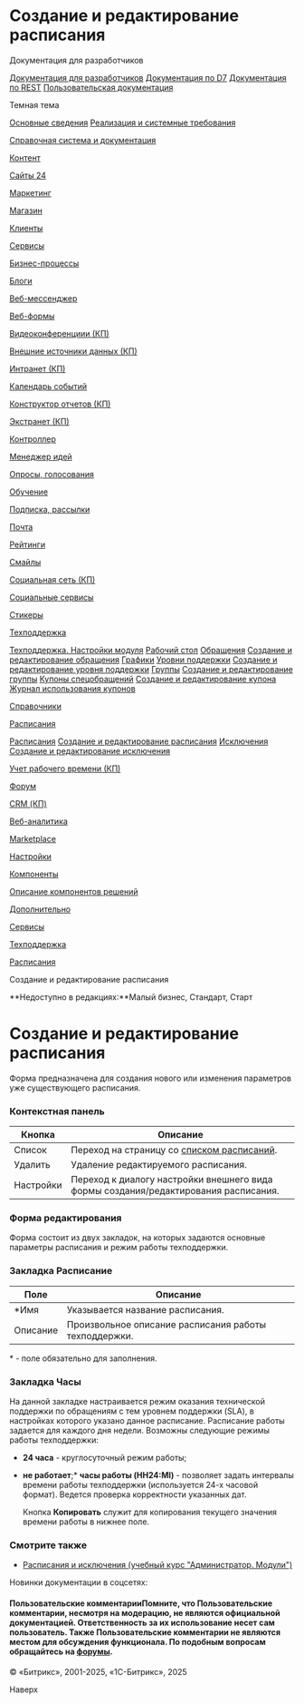 # Создание и редактирование расписания

Документация для разработчиков

[Документация для разработчиков](https://dev.1c-bitrix.ru/api_help/)
[Документация по D7](https://dev.1c-bitrix.ru/api_d7/)
[Документация по REST](https://dev.1c-bitrix.ru/rest_help/)
[Пользовательская документация](https://dev.1c-bitrix.ru/user_help/)

Темная тема

[Основные сведения](/user_help/index.php)
[Реализация и системные требования](/user_help/reqintro.php)

[Справочная система и документация](/user_help/help/index.php)

[Контент](/user_help/content/index.php)

[Сайты 24](/user_help/sites24/index.php)

[Маркетинг](/user_help/marketing/index.php)

[Магазин](/user_help/store/index.php)

[Клиенты](/user_help/clients/index.php)

[Сервисы](/user_help/service/index.php)

[Бизнес-процессы](/user_help/service/bizproc/index.php)

[Блоги](/user_help/service/blogs/index.php)

[Веб-мессенджер](/user_help/service/im/index.php)

[Веб-формы](/user_help/service/form/index.php)

[Видеоконференциии (КП)](/user_help/service/video/index.php)

[Внешние источники данных (КП)](/user_help/service/xdi/index.php)

[Интранет (КП)](/user_help/service/intranet/index.php)

[Календарь событий](/user_help/service/event_calendar/index.php)

[Конструктор отчетов (КП)](/user_help/service/report/index.php)

[Экстранет (КП)](/user_help/service/extranet/index.php)

[Контроллер](/user_help/service/controller/index.php)

[Менеджер идей](/user_help/service/idea/index.php)

[Опросы, голосования](/user_help/service/vote/index.php)

[Обучение](/user_help/service/learning/index.php)

[Подписка, рассылки](/user_help/service/subscribe/index.php)

[Почта](/user_help/service/mail/index.php)

[Рейтинги](/user_help/service/rating/index.php)

[Смайлы](/user_help/service/smile/index.php)

[Социальная сеть (КП)](/user_help/service/socialnetwork/index.php)

[Социальные сервисы](/user_help/service/socialservices/index.php)

[Стикеры](/user_help/service/stickers/index.php)

[Техподдержка](/user_help/service/support/index.php)

[Техподдержка. Настройки модуля](/user_help/service/support/settings.php)
[Рабочий стол](/user_help/service/support/ticket_desktop.php)
[Обращения](/user_help/service/support/ticket_list.php)
[Создание и редактирование обращения](/user_help/service/support/ticket_edit.php)
[Графики](/user_help/service/support/ticket_report_graph.php)
[Уровни поддержки](/user_help/service/support/ticket_sla_list.php)
[Создание и редактирование уровня поддержки](/user_help/service/support/ticket_sla_edit.php)
[Группы](/user_help/service/support/ticket_group_list.php)
[Создание и редактирование группы](/user_help/service/support/ticket_group_edit.php)
[Купоны спецобращений](/user_help/service/support/ticket_coupon_list.php)
[Создание и редактирование купона](/user_help/service/support/ticket_coupon_edit.php)
[Журнал использования купонов](/user_help/service/support/ticket_coupon_log.php)

[Справочники](/user_help/service/support/ticket_dict/index.php)

[Расписания](/user_help/service/support/ticket_timetable/index.php)

[Расписания](/user_help/service/support/ticket_timetable/ticket_timetable_list.php)
[Создание и редактирование расписания](/user_help/service/support/ticket_timetable/ticket_timetable_edit.php)
[Исключения](/user_help/service/support/ticket_timetable/ticket_holidays_list.php)
[Создание и редактирование исключения](/user_help/service/support/ticket_timetable/ticket_holidays_edit.php)

[Учет рабочего времени (КП)](/user_help/service/timeman/index.php)

[Форум](/user_help/service/forum/index.php)

[CRM (КП)](/user_help/service/crm/index.php)

[Веб-аналитика](/user_help/statistic/index.php)

[Marketplace](/user_help/marketplace/index.php)

[Настройки](/user_help/settings/index.php)

[Компоненты](/user_help/components/index.php)

[Описание компонентов решений](/user_help/description_decisions/index.php)

[Дополнительно](/user_help/additional/index.php)

[Сервисы](/user_help/service/index.php)

[Техподдержка](/user_help/service/support/index.php)

[Расписания](/user_help/service/support/ticket_timetable/index.php)

Создание и редактирование расписания

**Недоступно в редакциях:**Малый бизнес, Стандарт, Старт

# Создание и редактирование расписания

Форма предназначена для создания нового или изменения параметров уже существующего расписания.

  

### Контекстная панель

| Кнопка | Описание |
| --- | --- |
| Список | Переход на страницу со [списком расписаний](/user_help/service/support/ticket_timetable/ticket_timetable_list.php). |
| Удалить | Удаление редактируемого расписания. |
| Настройки | Переход к диалогу настройки внешнего вида формы создания/редактирования расписания. |

### Форма редактирования

Форма состоит из двух закладок, на которых задаются основные параметры расписания и режим работы техподдержки.

  

### Закладка Расписание

| Поле | Описание |
| --- | --- |
| \*Имя | Указывается название расписания. |
| Описание | Произвольное описание расписания работы техподдержки. |

\* - поле обязательно для заполнения.

  

### Закладка Часы

На данной закладке настраивается режим оказания технической поддержки по обращениям с тем уровнем поддержки (SLA), в настройках которого указано данное расписание. Расписание работы задается для каждого дня недели.
Возможны следующие режимы работы техподдержки:

* **24 часа** - круглосуточный режим работы;
* **не работает**;* **часы работы (HH24:MI)** - позволяет задать интервалы времени работы техподдержки (используется 24-х часовой формат). Ведется проверка корректности указанных дат.

    Кнопка **Копировать** служит для копирования текущего значения времени работы в нижнее поле.

### Смотрите также

* [Расписания и исключения (учебный курс "Администратор. Модули")](https://dev.1c-bitrix.ru/learning/course/index.php?COURSE_ID=41&LESSON_ID=5175)

Новинки документации в соцсетях:

#### Пользовательские комментарииПомните, что Пользовательские комментарии, несмотря на модерацию, не являются официальной документацией. Ответственность за их использование несет сам пользователь. Также Пользовательские комментарии не являются местом для обсуждения функционала. По подобным вопросам обращайтесь на [форумы](http://dev.1c-bitrix.ru/community/forums/group1/).

© «Битрикс», 2001-2025, «1С-Битрикс», 2025

Наверх